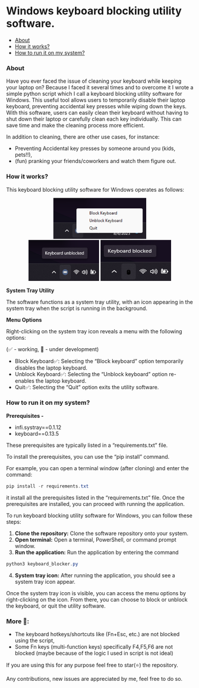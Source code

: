 # Windows keyboard blocking utility software.

- [About](#about)
- [How it works?](#how-it-works)
- [How to run it on my system?](#how-to-run-it-on-my-system)

### About

Have you ever faced the issue of cleaning your keyboard while keeping your laptop on? Because I faced it several times and to overcome it I wrote a simple python script which I call a keyboard blocking utility software for Windows. This useful tool allows users to temporarily disable their laptop keyboard, preventing accidental key presses while wiping down the keys. With this software, users can easily clean their keyboard without having to shut down their laptop or carefully clean each key individually. This can save time and make the cleaning process more efficient.

In addition to cleaning, there are other use cases, for instance:
- Preventing Accidental key presses by someone around you (kids, pets!!),
- (fun) pranking your friends/coworkers and watch them figure out. 

### How it works?

This keyboard blocking utility software for Windows operates as follows:

<p align="center">
    <img src="img/menu_options.png" width="250" height="110" center><br>
    <img src="img/keyboard_unblocked_status.png" width="190" height="110">
    <img src="img/keyboard_blocked_status.png" width="190" height="110">
</p>

**System Tray Utility**

The software functions as a system tray utility, with an icon appearing in the system tray when the script is running in the background.

**Menu Options**

Right-clicking on the system tray icon reveals a menu with the following options:

(✅ - working, 🚧 - under development) 
-  Block Keyboard✅: Selecting the “Block keyboard” option temporarily disables the laptop keyboard.
-  Unblock Keyboard✅: Selecting the “Unblock keyboard” option re-enables the laptop keyboard.
-  Quit✅: Selecting the “Quit” option exits the utility software.

### How to run it on my system?

**Prerequisites -**
- infi.systray==0.1.12
- keyboard==0.13.5

These prerequisites are typically listed in a “requirements.txt” file.

To install the prerequisites, you can use the “pip install” command. 

For example, you can open a terminal window (after cloning) and enter the command:
```powershell
pip install -r requirements.txt
```

it install all the prerequisites listed in the “requirements.txt” file. Once the prerequisites are installed, you can proceed with running the application.

To run keyboard blocking utility software for Windows, you can follow these steps:

1. **Clone the repository:** Clone the software repository onto your system.
2. **Open terminal:** Open a terminal, PowerShell, or command prompt window.
3. **Run the application:** Run the application by entering the command 
```powershell
python3 keyboard_blocker.py
```

4. **System tray icon:** After running the application, you should see a system tray icon appear.

Once the system tray icon is visible, you can access the menu options by right-clicking on the icon. From there, you can choose to block or unblock the keyboard, or quit the utility software.

### More 🚧:
- The keyboard hotkeys/shortcuts like (Fn+Esc, etc.) are not blocked using the script,
- Some Fn keys (multi-function keys) specifically F4,F5,F6 are not blocked (maybe because of the logic I used in script is not ideal)

If you are using this for any purpose feel free to star(⭐) the repository.

Any contributions, new issues are appreciated by me, feel free to do so.
